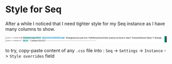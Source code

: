 # Style for Seq

After a while I noticed that I need tighter style for my Seq instance as I have many columns to show.

![example](https://github.com/BobBoba/SeqStyles/blob/master/2019-10-03%2015%2010%2008.png)

to try, copy-paste content of any `.css` file into : `Seq` -> `Settings` -> `Instance` -> `Style overrides` field
